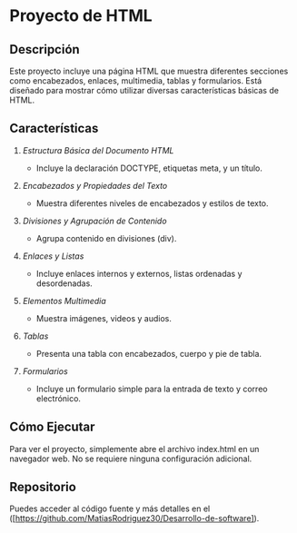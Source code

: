 # Proyecto de HTML

## Descripción

Este proyecto incluye una página HTML que muestra diferentes secciones como encabezados, enlaces, multimedia, tablas y formularios. Está diseñado para mostrar cómo utilizar diversas características básicas de HTML.

## Características

1. *Estructura Básica del Documento HTML*
   - Incluye la declaración DOCTYPE, etiquetas meta, y un título.

2. *Encabezados y Propiedades del Texto*
   - Muestra diferentes niveles de encabezados y estilos de texto.

3. *Divisiones y Agrupación de Contenido*
   - Agrupa contenido en divisiones (div).

4. *Enlaces y Listas*
   - Incluye enlaces internos y externos, listas ordenadas y desordenadas.

5. *Elementos Multimedia*
   - Muestra imágenes, videos y audios.

6. *Tablas*
   - Presenta una tabla con encabezados, cuerpo y pie de tabla.

7. *Formularios*
   - Incluye un formulario simple para la entrada de texto y correo electrónico.

## Cómo Ejecutar

Para ver el proyecto, simplemente abre el archivo index.html en un navegador web. No se requiere ninguna configuración adicional.

## Repositorio

Puedes acceder al código fuente y más detalles en el ([https://github.com/MatiasRodriguez30/Desarrollo-de-software]).

